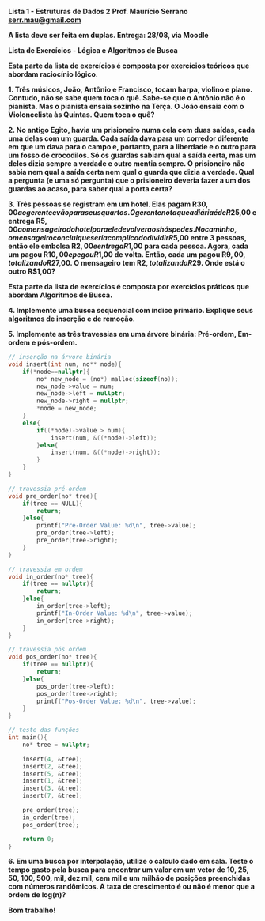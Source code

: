 **Lista 1 - Estruturas de Dados 2**
**Prof. Maurício Serrano**
**serr.mau@gmail.com**

**A lista deve ser feita em duplas. Entrega: 28/08, via Moodle**

**Lista de Exercícios - Lógica e Algoritmos de Busca**

**Esta parte da lista de exercícios é composta por exercícios teóricos que abordam raciocínio lógico.**

**1. Três músicos, João, Antônio e Francisco, tocam harpa, violino e piano. Contudo, não se sabe quem toca o quê. Sabe-se que o Antônio não é o pianista. Mas o pianista ensaia sozinho na Terça. O João ensaia com o Violoncelista às Quintas. Quem toca o quê?**

**2. No antigo Egito, havia um prisioneiro numa cela com duas saídas, cada uma delas com um guarda. Cada saída dava para um corredor diferente em que um dava para o campo e, portanto, para a liberdade e o outro para um fosso de crocodilos. Só os guardas sabiam qual a saída certa, mas um deles dizia sempre a verdade e outro mentia sempre. O prisioneiro não sabia nem qual a saída certa nem qual o guarda que dizia a verdade. Qual a pergunta (e uma só pergunta) que o prisioneiro deveria fazer a um dos guardas ao acaso, para saber qual a porta certa?**

**3. Três pessoas se registram em um hotel. Elas pagam R$30,00 ao gerente e vão para seus quartos. O gerente nota que a diária é de R$25,00 e entrega R$5,00 ao mensageiro do hotel para ele devolver aos hóspedes. No caminho, o mensageiro conclui que seria complicado dividir R$5,00 entre 3 pessoas, então ele embolsa R$2,00 e entrega R$1,00 para cada pessoa. Agora, cada um pagou R$10,00 e pegou R$1,00 de volta. Então, cada um pagou R$9,00, totalizando R$27,00. O mensageiro tem R$2, totalizando R$29. Onde está o outro R$1,00?**

**Esta parte da lista de exercícios é composta por exercícios práticos que abordam Algoritmos de Busca.**

**4. Implemente uma busca sequencial com índice primário. Explique seus algoritmos de inserção e de remoção.**

**5. Implemente as três travessias em uma árvore binária: Pré-ordem, Em-ordem e pós-ordem.**

``` c++
// inserção na árvore binária
void insert(int num, no** node){
    if(*node==nullptr){
        no* new_node = (no*) malloc(sizeof(no));
        new_node->value = num;
        new_node->left = nullptr;
        new_node->right = nullptr;
        *node = new_node;
    }
    else{
        if((*node)->value > num){
            insert(num, &((*node)->left));
        }else{
            insert(num, &((*node)->right));
        }
    }
}

// travessia pré-ordem
void pre_order(no* tree){
    if(tree == NULL){
        return;
    }else{
        printf("Pre-Order Value: %d\n", tree->value);
        pre_order(tree->left);
        pre_order(tree->right);
    }
}

// travessia em ordem
void in_order(no* tree){
    if(tree == nullptr){
        return;
    }else{
        in_order(tree->left);
        printf("In-Order Value: %d\n", tree->value);
        in_order(tree->right);
    }
}

// travessia pós ordem
void pos_order(no* tree){
    if(tree == nullptr){
        return;
    }else{
        pos_order(tree->left);
        pos_order(tree->right);
        printf("Pos-Order Value: %d\n", tree->value);
    }
}

// teste das funções
int main(){
    no* tree = nullptr;

    insert(4, &tree);
    insert(2, &tree);
    insert(5, &tree);
    insert(1, &tree);
    insert(3, &tree);
    insert(7, &tree);

    pre_order(tree);
    in_order(tree);
    pos_order(tree);

    return 0;
}
```

**6. Em uma busca por interpolação, utilize o cálculo dado em sala. Teste o tempo gasto pela busca para encontrar um valor em um vetor de 10, 25, 50, 100, 500, mil, dez mil, cem mil e um milhão de posições preenchidas com números randômicos. A taxa de crescimento é ou não é menor que a ordem de log(n)?**

**Bom trabalho!**
